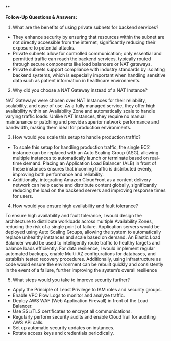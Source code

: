 ﻿** 




**Follow-Up Questions & Answers:**

1. What are the benefits of using private subnets for backend services?
- They enhance security by ensuring that resources within the subnet are not directly accessible from the internet, significantly reducing their exposure to potential attacks.
- Private subnets allow for controlled communication; only essential and permitted traffic can reach the backend services, typically routed through secure components like load balancers or NAT gateways.
- Private subnets support compliance with industry standards by isolating backend systems, which is especially important when handling sensitive data such as patient information in healthcare environments.
2. Why did you choose a NAT Gateway instead of a NAT Instance?

NAT Gateways were chosen over NAT Instances for their reliability, scalability, and ease of use. As a fully managed service, they offer high availability within an Availability Zone and automatically scale to handle varying traffic loads. Unlike NAT Instances, they require no manual maintenance or patching and provide superior network performance and bandwidth, making them ideal for production environments.

3. How would you scale this setup to handle production traffic?
- To scale this setup for handling production traffic, the single EC2 instance can be replaced with an Auto Scaling Group (ASG), allowing multiple instances to automatically launch or terminate based on real-time demand. Placing an Application Load Balancer (ALB) in front of these instances ensures that incoming traffic is distributed evenly, improving both performance and reliability.
- Additionally, integrating Amazon CloudFront as a content delivery network can help cache and distribute content globally, significantly reducing the load on the backend servers and improving response times for users.
4. How would you ensure high availability and fault tolerance?

To ensure high availability and fault tolerance, I would design the architecture to distribute workloads across multiple Availability Zones, reducing the risk of a single point of failure. Application servers would be deployed using Auto Scaling Groups, allowing the system to automatically replace unhealthy instances and scale based on demand. An Elastic Load Balancer would be used to intelligently route traffic to healthy targets and balance loads efficiently. For data resilience, I would implement regular automated backups, enable Multi-AZ configurations for databases, and establish tested recovery procedures. Additionally, using infrastructure as code would ensure the environment can be rebuilt quickly and consistently in the event of a failure, further improving the system’s overall resilience

5. What steps would you take to improve security further?
- Apply the Principle of Least Privilege to IAM roles and security groups.
- Enable VPC Flow Logs to monitor and analyze traffic.
- Deploy AWS WAF (Web Application Firewall) in front of the Load Balancer.
- Use SSL/TLS certificates to encrypt all communications.
- Regularly perform security audits and enable CloudTrail for auditing AWS API calls.
- Set up automatic security updates on instances.
- Rotate access keys and credentials periodically.



